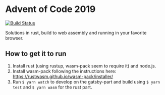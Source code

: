 # Advent of Code 2019

[![Build Status](https://dev.azure.com/dhedegaard/adventofcode2019/_apis/build/status/dhedegaard.adventofcode2019?branchName=master)](https://dev.azure.com/dhedegaard/adventofcode2019/_build/latest?definitionId=10&branchName=master)

Solutions in rust, build to web assembly and running in your favorite browser.

## How to get it to run

1. Install rust (using rustup, wasm-pack seem to require it) and node.js.
1. Install wasm-pack following the instructions here:
   <https://rustwasm.github.io/wasm-pack/installer/>
1. Run `$ yarn watch` to develop on the gatsby-part and build using `$ yarn test` and `$ yarn wasm` for the rust part.
